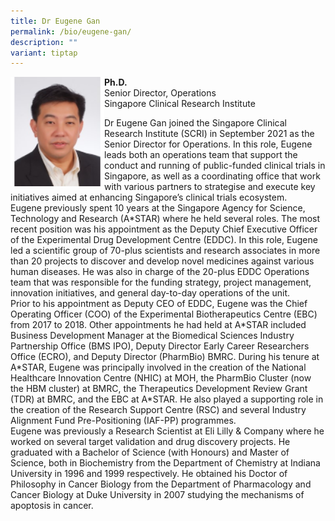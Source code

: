 ```yaml
---
title: Dr Eugene Gan
permalink: /bio/eugene-gan/
description: ""
variant: tiptap
---
```

<img src="/images/Leadership/Senior%20Management/eugene-gan.png" style="width:150px" align="left">

**Ph.D.**  
Senior Director, Operations  
Singapore Clinical Research Institute  
  
Dr Eugene Gan joined the Singapore Clinical Research Institute (SCRI) in September 2021 as the Senior Director for Operations. In this role, Eugene leads both an operations team that support the conduct and running of public-funded clinical trials in Singapore, as well as a coordinating office that work with various partners to strategise and execute key initiatives aimed at enhancing Singapore’s clinical trials ecosystem.  
Eugene previously spent 10 years at the Singapore Agency for Science, Technology and Research (A\*STAR) where he held several roles. The most recent position was his appointment as the Deputy Chief Executive Officer of the Experimental Drug Development Centre (EDDC). In this role, Eugene led a scientific group of 70-plus scientists and research associates in more than 20 projects to discover and develop novel medicines against various human diseases. He was also in charge of the 20-plus EDDC Operations team that was responsible for the funding strategy, project management, innovation initiatives, and general day-to-day operations of the unit.  
Prior to his appointment as Deputy CEO of EDDC, Eugene was the Chief Operating Officer (COO) of the Experimental Biotherapeutics Centre (EBC) from 2017 to 2018. Other appointments he had held at A\*STAR included Business Development Manager at the Biomedical Sciences Industry Partnership Office (BMS IPO), Deputy Director Early Career Researchers Office (ECRO), and Deputy Director (PharmBio) BMRC. During his tenure at A\*STAR, Eugene was principally involved in the creation of the National Healthcare Innovation Centre (NHIC) at MOH, the PharmBio Cluster (now the HBM cluster) at BMRC, the Therapeutics Development Review Grant (TDR) at BMRC, and the EBC at A\*STAR. He also played a supporting role in the creation of the Research Support Centre (RSC) and several Industry Alignment Fund Pre-Positioning (IAF-PP) programmes.  
Eugene was previously a Research Scientist at Eli Lilly &amp; Company where he worked on several target validation and drug discovery projects. He graduated with a Bachelor of Science (with Honours) and Master of Science, both in Biochemistry from the Department of Chemistry at Indiana University in 1996 and 1999 respectively. He obtained his Doctor of Philosophy in Cancer Biology from the Department of Pharmacology and Cancer Biology at Duke University in 2007 studying the mechanisms of apoptosis in cancer.
